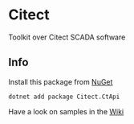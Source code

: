 # Citect
Toolkit over Citect SCADA software

## Info
Install this package from [NuGet](https://www.nuget.org/packages/Citect.CtApi/)
```
dotnet add package Citect.CtApi
```
Have a look on samples in the [Wiki](https://github.com/estradege/citect/wiki)
